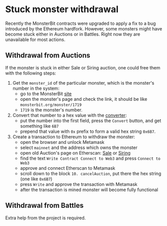 # Stuck monster withdrawal
Recently the MonsterBit contracts were upgraded to apply a fix to a bug introduced by the Ethereum hardfork. However, some monsters might have become stuck either in Auctions or in Battles. Right now they are unavailable for most actions. 

## Withdrawal from Auctions
If the monster is stuck in either Sale or Siring auction, one could free them with the following steps:
1. Get the `monster_id` of the particular monster, which is the monster's number in the system: 
    * go to the MonsterBit [site](monsterbit.org)
    * open the monster's page and check the link, it should be like `monsterbit.org/monster/1719`
    * `1719` is the monster's number.
2. Convert that number to a hex value with the [converter](https://www.binaryhexconverter.com/decimal-to-hex-converter): 
    * put the number into the first field, press the `Convert` button, and get something like `6B7`
    * prepend that value with `0x` prefix to form a valid hex string `0x6B7`.
3. Create a transaction to Ethereum to withdraw the monster:
    * open the browser and unlock Metamask
    * select `mainnet` and the address which owns the monster
    * open old Auction's page on Etherscan: [Sale](https://etherscan.io/address/0x29b3Dcbf02aA6156009A1bA374fAFcc6819cc540#writeContract) or [Siring](https://etherscan.io/address/0x68b73C05Bd78Aa11A383CF34acDeFa4FBe190799#writeContract)
    * find the text `Write Contract Connect to Web3` and press `Connect to Web3`
    * approve and connect Etherscan to Metamask
    * scroll down to the block `10. cancelAuction`, put there the hex string (one like `0x6B7`)
    * press `Write` and approve the transaction with Metamask
    * after the transaction is mined monster will become fully functional

## Withdrawal from Battles
Extra help from the project is required.